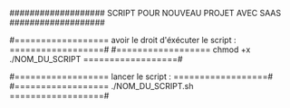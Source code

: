 ################### SCRIPT POUR NOUVEAU PROJET AVEC SAAS ###################

#================== avoir le droit d'éxécuter le script : ==================#
#================== chmod +x ./NOM_DU_SCRIPT ==================#

#================== lancer le script : ==================#
#================== ./NOM_DU_SCRIPT.sh ==================#
